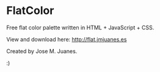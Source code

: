 # FlatColor

Free flat color palette written in HTML + JavaScript + CSS.

View and download here: http://flat.jmjuanes.es

Created by Jose M. Juanes.

:)
